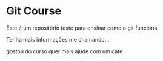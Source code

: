 # Git Course

Este é um repositório teste para ensinar como o git funciona 

Tenha mais informações me chamando...


gostou do curso quer mais ajude com um cafe
